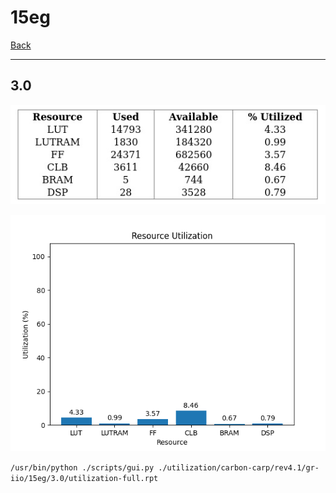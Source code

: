 # 15eg

[Back](<../rev4.1.md>)

---

## 3.0

<p align="center">
	<img src="../../../../../images/carbon-carp/rev4.1/gr-iio/15eg/3.0/table.jpg" />
</p>

<p align="center">
	<img src="../../../../../images/carbon-carp/rev4.1/gr-iio/15eg/3.0/graph.png" />
</p>

`/usr/bin/python ./scripts/gui.py ./utilization/carbon-carp/rev4.1/gr-iio/15eg/3.0/utilization-full.rpt`

